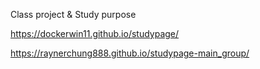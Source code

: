 Class project & Study purpose

https://dockerwin11.github.io/studypage/

https://raynerchung888.github.io/studypage-main_group/
